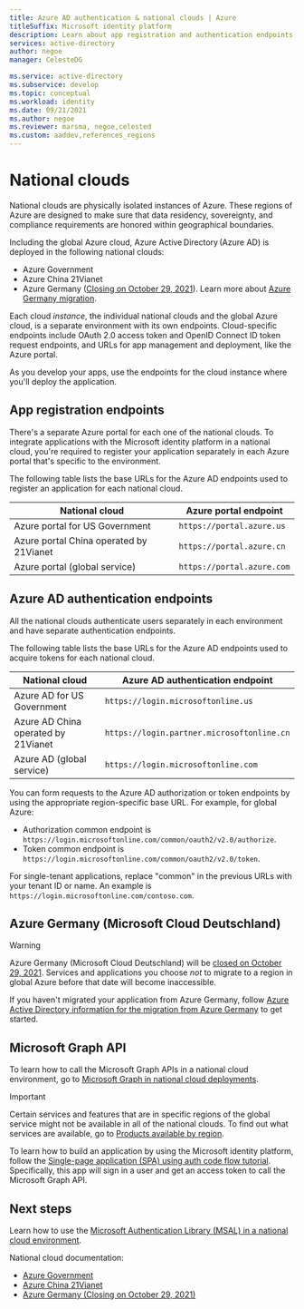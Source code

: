 ```yaml
---
title: Azure AD authentication & national clouds | Azure
titleSuffix: Microsoft identity platform
description: Learn about app registration and authentication endpoints for national clouds.
services: active-directory
author: negoe
manager: CelesteDG

ms.service: active-directory
ms.subservice: develop
ms.topic: conceptual
ms.workload: identity
ms.date: 09/21/2021
ms.author: negoe
ms.reviewer: marsma, negoe,celested
ms.custom: aaddev,references_regions
---
```


# National clouds

National clouds are physically isolated instances of Azure. These regions of Azure are designed to make sure that data residency, sovereignty, and compliance requirements are honored within geographical boundaries.

Including the global Azure cloud, Azure Active Directory (Azure AD) is deployed in the following national clouds:

- Azure Government
- Azure China 21Vianet
- Azure Germany ([Closing on October 29, 2021](https://www.microsoft.com/cloud-platform/germany-cloud-regions)). Learn more about [Azure Germany migration](#azure-germany-microsoft-cloud-deutschland).

Each cloud _instance_, the individual national clouds and the global Azure cloud, is a separate environment with its own endpoints. Cloud-specific endpoints include OAuth 2.0 access token and OpenID Connect ID token request endpoints, and URLs for app management and deployment, like the Azure portal.

As you develop your apps, use the endpoints for the cloud instance where you'll deploy the application.

## App registration endpoints

There's a separate Azure portal for each one of the national clouds. To integrate applications with the Microsoft identity platform in a national cloud, you're required to register your application separately in each Azure portal that's specific to the environment.

The following table lists the base URLs for the Azure AD endpoints used to register an application for each national cloud.

| National cloud                          | Azure portal endpoint      |
| --------------------------------------- | -------------------------- |
| Azure portal for US Government          | `https://portal.azure.us`  |
| Azure portal China operated by 21Vianet | `https://portal.azure.cn`  |
| Azure portal (global service)           | `https://portal.azure.com` |

## Azure AD authentication endpoints

All the national clouds authenticate users separately in each environment and have separate authentication endpoints.

The following table lists the base URLs for the Azure AD endpoints used to acquire tokens for each national cloud.

| National cloud                      | Azure AD authentication endpoint           |
| ----------------------------------- | ------------------------------------------ |
| Azure AD for US Government          | `https://login.microsoftonline.us`         |
| Azure AD China operated by 21Vianet | `https://login.partner.microsoftonline.cn` |
| Azure AD (global service)           | `https://login.microsoftonline.com`        |

You can form requests to the Azure AD authorization or token endpoints by using the appropriate region-specific base URL. For example, for global Azure:

- Authorization common endpoint is `https://login.microsoftonline.com/common/oauth2/v2.0/authorize`.
- Token common endpoint is `https://login.microsoftonline.com/common/oauth2/v2.0/token`.

For single-tenant applications, replace "common" in the previous URLs with your tenant ID or name. An example is `https://login.microsoftonline.com/contoso.com`.

## Azure Germany (Microsoft Cloud Deutschland)

> [!WARNING]
> Azure Germany (Microsoft Cloud Deutschland) will be [closed on October 29, 2021](https://www.microsoft.com/cloud-platform/germany-cloud-regions). Services and applications you choose _not_ to migrate to a region in global Azure before that date will become inaccessible.

If you haven't migrated your application from Azure Germany, follow [Azure Active Directory information for the migration from Azure Germany](/microsoft-365/enterprise/ms-cloud-germany-transition-azure-ad) to get started.

## Microsoft Graph API

To learn how to call the Microsoft Graph APIs in a national cloud environment, go to [Microsoft Graph in national cloud deployments](/graph/deployments).

> [!IMPORTANT]
> Certain services and features that are in specific regions of the global service might not be available in all of the national clouds. To find out what services are available, go to [Products available by region](https://azure.microsoft.com/global-infrastructure/services/?products=all&regions=usgov-non-regional,us-dod-central,us-dod-east,usgov-arizona,usgov-iowa,usgov-texas,usgov-virginia,china-non-regional,china-east,china-east-2,china-north,china-north-2,germany-non-regional,germany-central,germany-northeast).

To learn how to build an application by using the Microsoft identity platform, follow the [Single-page application (SPA) using auth code flow tutorial](tutorial-v2-angular-auth-code.md). Specifically, this app will sign in a user and get an access token to call the Microsoft Graph API.

## Next steps

Learn how to use the [Microsoft Authentication Library (MSAL) in a national cloud environment](msal-national-cloud.md).

National cloud documentation:

- [Azure Government](../../azure-government/index.yml)
- [Azure China 21Vianet](/azure/china/)
- [Azure Germany (Closing on October 29, 2021)](../../germany/index.yml)
